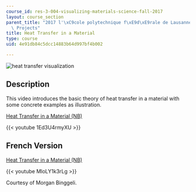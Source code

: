 ```yaml
---
course_id: res-3-004-visualizing-materials-science-fall-2017
layout: course_section
parent_title: "2017 l'\xC9cole polytechnique f\xE9d\xE9rale de Lausanne (EPFL) Student\
  \ Projects"
title: Heat Transfer in a Material
type: course
uid: 4e91db84c5dcc14883b64d997bf4b002

---
```


![heat transfer visualization](/coursemedia/res-3-004-visualizing-materials-science-fall-2017/43a7b70a1182a327472210dbf0fe8213_MITRES_3_004F17_32_bingg.jpg)

Description
-----------

This video introduces the basic theory of heat transfer in a material with some concrete examples as illustration.

[Heat Transfer in a Material (NB)](/coursemedia/res-3-004-visualizing-materials-science-fall-2017/6563f9bd0c3722be4d4ac2a5c2669719_2017EPFL_bingg_EN.nb)

{{< youtube 1Ed3U4rmyXU >}}

French Version
--------------

[Heat Transfer in a Material (NB)](/coursemedia/res-3-004-visualizing-materials-science-fall-2017/fba98dae8dda8383960e50eb01281b93_2017EPFL_bingg_FR.nb)

{{< youtube MloLY1k3rLg >}}

Courtesy of Morgan Binggeli.